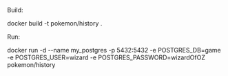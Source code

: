 Build:

docker build -t pokemon/history .

Run:

docker run -d --name my_postgres -p 5432:5432 -e POSTGRES_DB=game -e POSTGRES_USER=wizard -e POSTGRES_PASSWORD=wizardOfOZ pokemon/history





